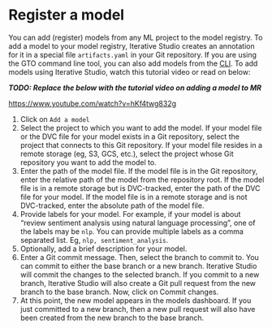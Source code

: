 # Register a model

You can add (register) models from any ML project to the model registry. To add
a model to your model registry, Iterative Studio creates an annotation for it in
a special file `artifacts.yaml` in your Git repository. If you are using the GTO
command line tool, you can also add models from the [CLI][gto]. To add models
using Iterative Studio, watch this tutorial video or read on below:

**_TODO: Replace the below with the tutorial video on adding a model to MR_**

https://www.youtube.com/watch?v=hKf4twg832g

1. Click on `Add a model`
2. Select the project to which you want to add the model. If your model file or
   the DVC file for your model exists in a Git repository, select the project
   that connects to this Git repository. If your model file resides in a remote
   storage (eg, S3, GCS, etc.), select the project whose Git repository you want
   to add the model to.
3. Enter the path of the model file. If the model file is in the Git repository,
   enter the relative path of the model from the repository root. If the model
   file is in a remote storage but is DVC-tracked, enter the path of the DVC
   file for your model. If the model file is in a remote storage and is not
   DVC-tracked, enter the absolute path of the model file.
4. Provide labels for your model. For example, if your model is about “review
   sentiment analysis using natural language processing”, one of the labels may
   be `nlp`. You can provide multiple labels as a comma separated list. Eg,
   `nlp, sentiment_analysis`.
5. Optionally, add a brief description for your model.
6. Enter a Git commit message. Then, select the branch to commit to. You can
   commit to either the base branch or a new branch. Iterative Studio will
   commit the changes to the selected branch. If you commit to a new branch,
   Iterative Studio will also create a Git pull request from the new branch to
   the base branch. Now, click on Commit changes.
7. At this point, the new model appears in the models dashboard. If you just
   committed to a new branch, then a new pull request will also have been
   created from the new branch to the base branch.

[gto]: https://github.com/iterative/gto
